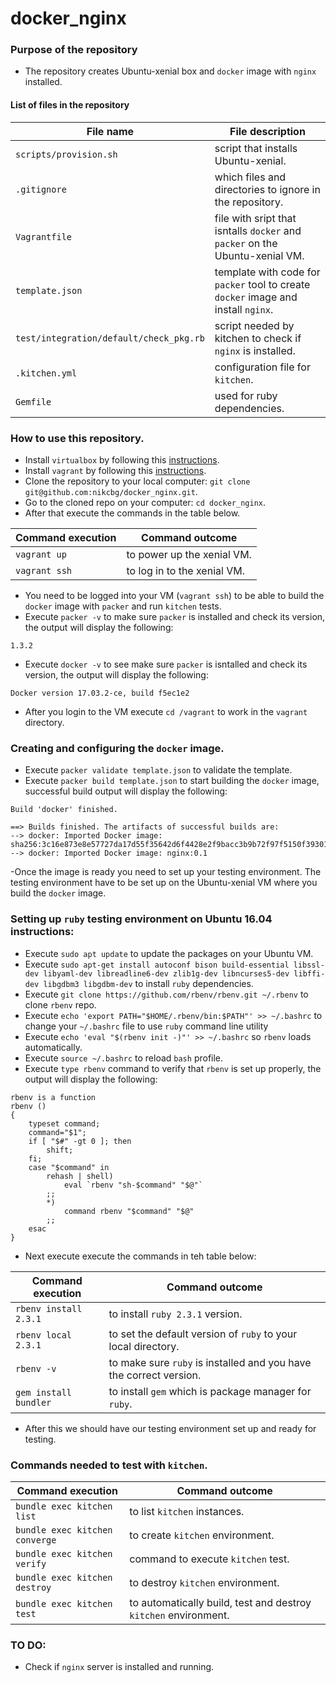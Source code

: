 # docker_nginx

### Purpose of the repository 
- The repository creates Ubuntu-xenial box and `docker` image with `nginx` installed.

#### List of files in the repository

File name                            | File description 
------------------------------------ | --------------------------------------------------------------
`scripts/provision.sh` | script that installs Ubuntu-xenial.
`.gitignore` | which files and directories to ignore in the repository.
`Vagrantfile` | file with sript that isntalls `docker` and `packer` on the Ubuntu-xenial VM.
`template.json` | template with code for `packer` tool to create `docker` image and install `nginx`.
`test/integration/default/check_pkg.rb` | script needed by kitchen to check if `nginx` is installed.
`.kitchen.yml` | configuration file for `kitchen`.
`Gemfile` | used for ruby dependencies.

### How to use this repository. 
- Install `virtualbox` by following this [instructions](https://www.virtualbox.org/wiki/Downloads).
- Install `vagrant` by following this [instructions](https://www.vagrantup.com/docs/installation/).
- Clone the repository to your local computer: `git clone git@github.com:nikcbg/docker_nginx.git`.
- Go to the cloned repo on your computer: `cd docker_nginx`.
- After that execute the commands in the table below.

Command execution                    | Command outcome
------------------------------------ | --------------------------------------------------------------
`vagrant up` | to power up the xenial VM.
`vagrant ssh` | to log in to the xenial VM.

- You need to be logged into your VM (`vagrant ssh`) to be able to build the `docker` image  with `packer` and run `kitchen` tests.
- Execute `packer -v` to make sure `packer` is installed and check its version, the output will display the following:

```
1.3.2
```

- Execute `docker -v` to see make sure `packer` is isntalled and check its version, the output will display the following:

```
Docker version 17.03.2-ce, build f5ec1e2
```

- After you login to the VM execute `cd /vagrant` to work in the `vagrant` directory.

### Creating and configuring the `docker` image.
- Execute `packer validate template.json` to validate the template.
- Execute `packer build template.json` to start building the `docker` image, successful build output will display the following:
```
Build 'docker' finished.

==> Builds finished. The artifacts of successful builds are:
--> docker: Imported Docker image: sha256:3c16e873e8e57727da17d55f35642d6f4428e2f9bacc3b9b72f97f5150f39301
--> docker: Imported Docker image: nginx:0.1
```
-Once the image is ready you need to set up your testing environment. The testing environment have to be set up on the Ubuntu-xenial VM where you build the `docker` image.

### Setting up `ruby` testing environment on Ubuntu 16.04 instructions:

- Execute `sudo apt update` to update the packages on your Ubuntu VM.
- Execute `sudo apt-get install autoconf bison build-essential libssl-dev libyaml-dev libreadline6-dev zlib1g-dev libncurses5-dev libffi-dev libgdbm3 libgdbm-dev` to install `ruby` dependencies.
- Execute `git clone https://github.com/rbenv/rbenv.git ~/.rbenv` to clone `rbenv` repo. 
- Execute `echo 'export PATH="$HOME/.rbenv/bin:$PATH"' >> ~/.bashrc` to change your `~/.bashrc` file to use `ruby` command line utility
- Execute `echo 'eval "$(rbenv init -)"' >> ~/.bashrc` so `rbenv` loads automatically.
- Execute `source ~/.bashrc` to reload `bash` profile.
- Execute `type rbenv` command to verify that `rbenv` is set up properly, the output will display the following:

```
rbenv is a function
rbenv () 
{ 
    typeset command;
    command="$1";
    if [ "$#" -gt 0 ]; then
        shift;
    fi;
    case "$command" in 
        rehash | shell)
            eval `rbenv "sh-$command" "$@"`
        ;;
        *)
            command rbenv "$command" "$@"
        ;;
    esac
}
```
- Next execute execute the commands in teh table below:

Command execution                    | Command outcome
------------------------------------ | --------------------------------------------------------------
`rbenv install 2.3.1` | to install `ruby 2.3.1` version.
`rbenv local 2.3.1` | to set the default version of `ruby` to your local directory.
`rbenv -v` |to make sure `ruby` is installed and you have the correct version.
`gem install bundler` | to install `gem` which is package manager for `ruby`.

- After this we should have our testing environment set up and ready for testing. 

### Commands needed to test with `kitchen`.

Command execution                    | Command outcome
------------------------------------ | --------------------------------------------------------------
`bundle exec kitchen list` | to list `kitchen` instances.
`bundle exec kitchen converge` | to create `kitchen` environment.
`bundle exec kitchen verify` | command to execute `kitchen` test.
`bundle exec kitchen destroy` | to destroy `kitchen` environment.
`bundle exec kitchen test` | to automatically build, test and destroy `kitchen` environment.

### TO DO:
- Check if `nginx` server is installed and running. 
